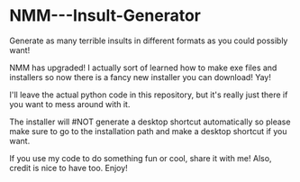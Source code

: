 # NMM---Insult-Generator
Generate as many terrible insults in different formats as you could possibly want!

NMM has upgraded! I actually sort of learned how to make exe files and installers so now there is a fancy new installer you can download! Yay!

I'll leave the actual python code in this repository, but it's really just there if you want to mess around with it.

The installer will #NOT generate a desktop shortcut automatically so please make sure to go to the installation path and make a desktop shortcut if you want.

If you use my code to do something fun or cool, share it with me! Also, credit is nice to have too.
Enjoy!
